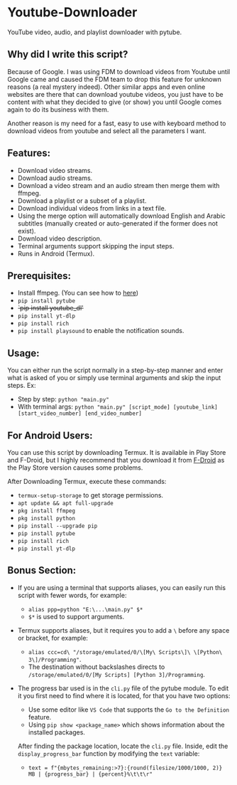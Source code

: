 # Youtube-Downloader
YouTube video, audio, and playlist downloader with pytube.
## Why did I write this script?
Because of Google. I was using FDM to download videos from Youtube until Google came and caused the FDM team to drop this feature for unknown reasons (a real mystery indeed). Other similar apps and even online websites are there that can download youtube videos, you just have to be content with what they decided to give (or show) you until Google comes again to do its business with them.

Another reason is my need for a fast, easy to use with keyboard method to download videos from youtube and select all the parameters I want.
## Features:
- Download video streams.
- Download audio streams.
- Download a video stream and an audio stream then merge them with ffmpeg.
- Download a playlist or a subset of a playlist.
- Download individual videos from links in a text file.
- Using the merge option will automatically download English and Arabic subtitles (manually created or auto-generated if the former does not exist).
- Download video description.
- Terminal arguments support skipping the input steps.
- Runs in Android (Termux).
## Prerequisites:
- Install ffmpeg. (You can see how to [here](https://www.geeksforgeeks.org/how-to-install-ffmpeg-on-windows/))
- `pip install pytube`
- ~~`pip install youtube_dl'~~
- `pip install yt-dlp`
- `pip install rich`
- `pip install playsound` to enable the notification sounds.
## Usage:
You can either run the script normally in a step-by-step manner and enter what is asked of you or simply use terminal arguments and skip the input steps. Ex:
- Step by step: `python "main.py"`
- With terminal args: `python "main.py" [script_mode] [youtube_link] [start_video_number] [end_video_number]`
## For Android Users:
You can use this script by downloading Termux. It is available in Play Store and F-Droid, but I highly recommend that you download it from [F-Droid](https://f-droid.org/en/packages/com.termux/) as the Play Store version causes some problems.  

After Downloading Termux, execute these commands:
- `termux-setup-storage` to get storage permissions.
- `apt update && apt full-upgrade`
- `pkg install ffmpeg`
- `pkg install python`
- `pip install --upgrade pip`
- `pip install pytube`
- `pip install rich`
- `pip install yt-dlp`
## Bonus Section:
- If you are using a terminal that supports aliases, you can easily run this script with fewer words, for example: 
   * `alias ppp=python "E:\...\main.py" $*`
   * `$*` is used to support arguments.
- Termux supports aliases, but it requires you to add a `\` before any space or bracket, for example:
   * `alias ccc=cd\ "/storage/emulated/0/\[My\ Scripts\]\ \[Python\ 3\]/Programming"`.
   * The destination without backslashes directs to `/storage/emulated/0/[My Scripts] [Python 3]/Programming`.
- The progress bar used is in the `cli.py` file of the pytube module. To edit it you first need to find where it is located, for that you have two options:
   * Use some editor like `VS Code` that supports the `Go to the Definition` feature.
   * Using `pip show <package_name>` which shows information about the installed packages.  
   
   After finding the package location, locate the `cli.py` file. Inside, edit the `display_progress_bar` function by modifying the `text` variable:
     * `text = f"{mbytes_remaining:>7}:{round(filesize/1000/1000, 2)} MB | {progress_bar} | {percent}%\t\t\r"`
